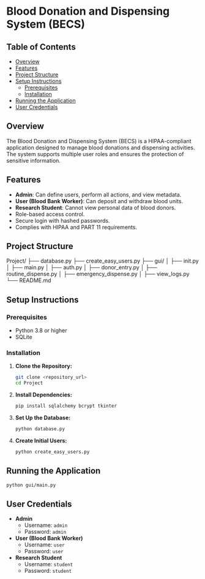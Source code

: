 # Blood Donation and Dispensing System (BECS)

## Table of Contents

- [Overview](#overview)
- [Features](#features)
- [Project Structure](#project-structure)
- [Setup Instructions](#setup-instructions)
   - [Prerequisites](#prerequisites)
   - [Installation](#installation)
- [Running the Application](#running-the-application)
- [User Credentials](#user-credentials)

## Overview

The Blood Donation and Dispensing System (BECS) is a HIPAA-compliant application designed to manage blood donations and
dispensing activities. The system supports multiple user roles and ensures the protection of sensitive information.

## Features

- **Admin**: Can define users, perform all actions, and view metadata.
- **User (Blood Bank Worker)**: Can deposit and withdraw blood units.
- **Research Student**: Cannot view personal data of blood donors.
- Role-based access control.
- Secure login with hashed passwords.
- Complies with HIPAA and PART 11 requirements.

## Project Structure

Project/
├── database.py
├── create_easy_users.py
├── gui/
│ ├── init.py
│ ├── main.py
│ ├── auth.py
│ ├── donor_entry.py
│ ├── routine_dispense.py
│ ├── emergency_dispense.py
│ ├── view_logs.py
└── README.md

## Setup Instructions

### Prerequisites

- Python 3.8 or higher
- SQLite

### Installation

1. **Clone the Repository:**

   ```bash
   git clone <repository_url>
   cd Project
   ```
2. **Install Dependencies:**
   ```bash
   pip install sqlalchemy bcrypt tkinter
   ```
3. **Set Up the Database:**
   ```bash
   python database.py
   ```
4. **Create Initial Users:**
   ```bash
   python create_easy_users.py
   ```

## Running the Application

   ```bash
   python gui/main.py
   ```

## User Credentials

- **Admin**
   - Username: `admin`
   - Password: `admin`
- **User (Blood Bank Worker)**
   - Username: `user`
   - Password: `user`
- **Research Student**
   - Username: `student`
   - Password: `student`